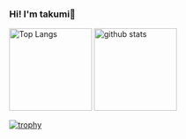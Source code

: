 ###  Hi! I'm takumi👋
<p align="left"> 
  <img alt="Top Langs" height="150px" src="https://github-readme-stats.vercel.app/api/top-langs/?username=takumi0703&layout=compact&show_icons=true&theme=onedark" />
  <img alt="github stats" height="150px" src="https://github-readme-stats.vercel.app/api?username=takumi0703&theme=onedark&show_icons=ture" />
</p>

[![trophy](https://github-profile-trophy.vercel.app/?username=takumi0703&theme=onedark&column=7
)](https://github.com/ryo-ma/github-profile-trophy)
<!--
**takumi0703/takumi0703** is a ✨ _special_ ✨ repository because its `README.md` (this file) appears on your GitHub profile.

Here are some ideas to get you started:

- 🔭 I’m currently working on ...
- 🌱 I’m currently learning ...
- 👯 I’m looking to collaborate on ...
- 🤔 I’m looking for help with ...
- 💬 Ask me about ...
- 📫 How to reach me: ...
- 😄 Pronouns: ...
- ⚡ Fun fact: ...
-->
